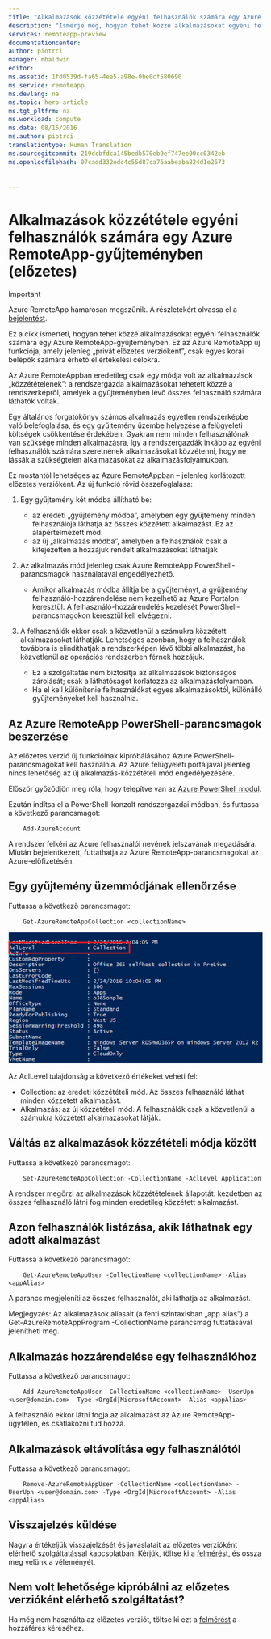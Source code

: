 ```yaml
---
title: "Alkalmazások közzététele egyéni felhasználók számára egy Azure RemoteApp-gyűjteményben (előzetes) | Microsoft Docs"
description: "Ismerje meg, hogyan tehet közzé alkalmazásokat egyéni felhasználók számára a csoportok használata helyett az Azure RemoteAppban."
services: remoteapp-preview
documentationcenter: 
author: piotrci
manager: mbaldwin
editor: 
ms.assetid: 1fd0539d-fa65-4ea5-a98e-0be0cf580690
ms.service: remoteapp
ms.devlang: na
ms.topic: hero-article
ms.tgt_pltfrm: na
ms.workload: compute
ms.date: 08/15/2016
ms.author: piotrci
translationtype: Human Translation
ms.sourcegitcommit: 219dcbfdca145bedb570eb9ef747ee00cc0342eb
ms.openlocfilehash: 07cadd332edc4c55d87ca76aabeaba824d1e2673


---
```

# <a name="publish-applications-to-individual-users-in-an-azure-remoteapp-collection-preview"></a>Alkalmazások közzététele egyéni felhasználók számára egy Azure RemoteApp-gyűjteményben (előzetes)
> [!IMPORTANT]
> Azure RemoteApp hamarosan megszűnik. A részletekért olvassa el a [bejelentést](https://go.microsoft.com/fwlink/?linkid=821148).
> 
> 

Ez a cikk ismerteti, hogyan tehet közzé alkalmazásokat egyéni felhasználók számára egy Azure RemoteApp-gyűjteményben. Ez az Azure RemoteApp új funkciója, amely jelenleg „privát előzetes verzióként”, csak egyes korai belépők számára érhető el értékelési célokra.

Az Azure RemoteAppban eredetileg csak egy módja volt az alkalmazások „közzétételének”: a rendszergazda alkalmazásokat tehetett közzé a rendszerképről, amelyek a gyűjteményben lévő összes felhasználó számára láthatók voltak.

Egy általános forgatókönyv számos alkalmazás egyetlen rendszerképbe való belefoglalása, és egy gyűjtemény üzembe helyezése a felügyeleti költségek csökkentése érdekében. Gyakran nem minden felhasználónak van szüksége minden alkalmazásra, így a rendszergazdák inkább az egyéni felhasználók számára szeretnének alkalmazásokat közzétenni, hogy ne lássák a szükségtelen alkalmazásokat az alkalmazásfolyamukban.

Ez mostantól lehetséges az Azure RemoteAppban – jelenleg korlátozott előzetes verzióként. Az új funkció rövid összefoglalása:

1. Egy gyűjtemény két módba állítható be:
   
   * az eredeti „gyűjtemény módba”, amelyben egy gyűjtemény minden felhasználója láthatja az összes közzétett alkalmazást. Ez az alapértelmezett mód.
   * az új „alkalmazás módba”, amelyben a felhasználók csak a kifejezetten a hozzájuk rendelt alkalmazásokat láthatják
2. Az alkalmazás mód jelenleg csak Azure RemoteApp PowerShell-parancsmagok használatával engedélyezhető.
   
   * Amikor alkalmazás módba állítja be a gyűjteményt, a gyűjtemény felhasználó-hozzárendelése nem kezelhető az Azure Portalon keresztül. A felhasználó-hozzárendelés kezelését PowerShell-parancsmagokon keresztül kell elvégezni.
3. A felhasználók ekkor csak a közvetlenül a számukra közzétett alkalmazásokat láthatják. Lehetséges azonban, hogy a felhasználók továbbra is elindíthatják a rendszerképen lévő többi alkalmazást, ha közvetlenül az operációs rendszerben férnek hozzájuk.
   
   * Ez a szolgáltatás nem biztosítja az alkalmazások biztonságos zárolását; csak a láthatóságot korlátozza az alkalmazásfolyamban.
   * Ha el kell különítenie felhasználókat egyes alkalmazásoktól, különálló gyűjteményeket kell használnia.

## <a name="how-to-get-azure-remoteapp-powershell-cmdlets"></a>Az Azure RemoteApp PowerShell-parancsmagok beszerzése
Az előzetes verzió új funkcióinak kipróbálásához Azure PowerShell-parancsmagokat kell használnia. Az Azure felügyeleti portáljával jelenleg nincs lehetőség az új alkalmazás-közzétételi mód engedélyezésére.

Először győződjön meg róla, hogy telepítve van az [Azure PowerShell modul](../powershell-install-configure.md).

Ezután indítsa el a PowerShell-konzolt rendszergazdai módban, és futtassa a következő parancsmagot:

        Add-AzureAccount

A rendszer felkéri az Azure felhasználói nevének jelszavának megadására. Miután bejelentkezett, futtathatja az Azure RemoteApp-parancsmagokat az Azure-előfizetésén.

## <a name="how-to-check-which-mode-a-collection-is-in"></a>Egy gyűjtemény üzemmódjának ellenőrzése
Futtassa a következő parancsmagot:

        Get-AzureRemoteAppCollection <collectionName>

![Ellenőrizze a gyűjtemény használati módját](./media/remoteapp-perapp/araacllelvel.png)

Az AclLevel tulajdonság a következő értékeket veheti fel:

* Collection: az eredeti közzétételi mód. Az összes felhasználó láthat minden közzétett alkalmazást.
* Alkalmazás: az új közzétételi mód. A felhasználók csak a közvetlenül a számukra közzétett alkalmazásokat látják.

## <a name="how-to-switch-to-application-publishing-mode"></a>Váltás az alkalmazások közzétételi módja között
Futtassa a következő parancsmagot:

        Set-AzureRemoteAppCollection -CollectionName -AclLevel Application

A rendszer megőrzi az alkalmazások közzétételének állapotát: kezdetben az összes felhasználó látni fog minden eredetileg közzétett alkalmazást.

## <a name="how-to-list-users-who-can-see-a-specific-application"></a>Azon felhasználók listázása, akik láthatnak egy adott alkalmazást
Futtassa a következő parancsmagot:

        Get-AzureRemoteAppUser -CollectionName <collectionName> -Alias <appAlias>

A parancs megjeleníti az összes felhasználót, aki láthatja az alkalmazást.

Megjegyzés: Az alkalmazások aliasait (a fenti szintaxisban „app alias”) a Get-AzureRemoteAppProgram -CollectionName <collectionName> parancsmag futtatásával jelenítheti meg.

## <a name="how-to-assign-an-application-to-a-user"></a>Alkalmazás hozzárendelése egy felhasználóhoz
Futtassa a következő parancsmagot:

        Add-AzureRemoteAppUser -CollectionName <collectionName> -UserUpn <user@domain.com> -Type <OrgId|MicrosoftAccount> -Alias <appAlias>

A felhasználó ekkor látni fogja az alkalmazást az Azure RemoteApp-ügyfélen, és csatlakozni tud hozzá.

## <a name="how-to-remove-an-application-from-a-user"></a>Alkalmazások eltávolítása egy felhasználótól
Futtassa a következő parancsmagot:

        Remove-AzureRemoteAppUser -CollectionName <collectionName> -UserUpn <user@domain.com> -Type <OrgId|MicrosoftAccount> -Alias <appAlias>

## <a name="providing-feedback"></a>Visszajelzés küldése
Nagyra értékeljük visszajelzését és javaslatait az előzetes verzióként elérhető szolgáltatással kapcsolatban. Kérjük, töltse ki a [felmérést](http://www.instant.ly/s/FDdrb), és ossza meg velünk a véleményét.

## <a name="havent-had-a-chance-to-try-the-preview-feature"></a>Nem volt lehetősége kipróbálni az előzetes verzióként elérhető szolgáltatást?
Ha még nem használta az előzetes verziót, töltse ki ezt a [felmérést](http://www.instant.ly/s/AY83p) a hozzáférés kéréséhez.




<!--HONumber=Nov16_HO2-->


